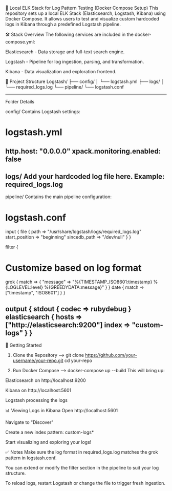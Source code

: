 🧠 Local ELK Stack for Log Pattern Testing (Docker Compose Setup)
This repository sets up a local ELK Stack (Elasticsearch, Logstash, Kibana) using Docker Compose. It allows users to test and visualize custom hardcoded logs in Kibana through a predefined Logstash pipeline.

🛠 Stack Overview
The following services are included in the docker-compose.yml:

Elasticsearch - Data storage and full-text search engine.

Logstash - Pipeline for log ingestion, parsing, and transformation.

Kibana - Data visualization and exploration frontend.

📁 Project Structure
Logstash/
├── config/
│   └── logstash.yml
├── logs/
│   └── required_logs.log
└── pipeline/
    └── logstash.conf

-----------------------------------------------------------
Folder Details

config/
Contains Logstash settings:
# logstash.yml
http.host: "0.0.0.0"
xpack.monitoring.enabled: false
-----------------------------------------------------------
logs/
Add your hardcoded log file here. Example: required_logs.log
-----------------------------------------------------------
pipeline/
Contains the main pipeline configuration:
# logstash.conf
input {
  file {
    path => "/usr/share/logstash/logs/required_logs.log"
    start_position => "beginning"
    sincedb_path => "/dev/null"
  }
}

filter {
  # Customize based on log format
  grok {
    match => { "message" => "%{TIMESTAMP_ISO8601:timestamp} %{LOGLEVEL:level} %{GREEDYDATA:message}" }
  }
  date {
    match => ["timestamp", "ISO8601"]
  }
}

output {
  stdout { codec => rubydebug }
  elasticsearch {
    hosts => ["http://elasticsearch:9200"]
    index => "custom-logs"
  }
}
-----------------------------------------------------------
🚀 Getting Started
1. Clone the Repository --> git clone https://github.com/your-username/your-repo.git
cd your-repo

3. Run Docker Compose --> docker-compose up --build
This will bring up:

Elasticsearch on http://localhost:9200

Kibana on http://localhost:5601

Logstash processing the logs

📊 Viewing Logs in Kibana
Open http://localhost:5601

Navigate to "Discover"

Create a new index pattern: custom-logs*

Start visualizing and exploring your logs!

✅ Notes
Make sure the log format in required_logs.log matches the grok pattern in logstash.conf.

You can extend or modify the filter section in the pipeline to suit your log structure.

To reload logs, restart Logstash or change the file to trigger fresh ingestion.
